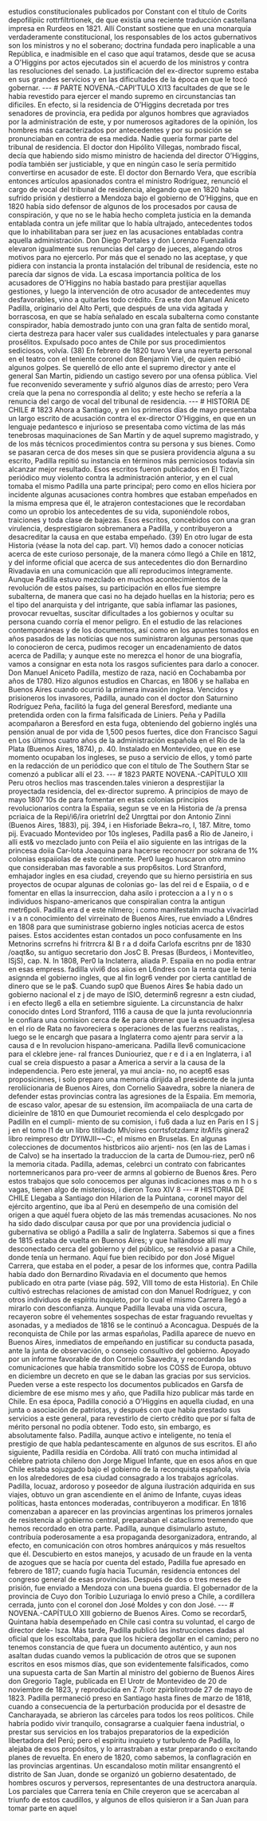 estudios constitucionales publicados por Constant con el título de Corits depofilipiic rottrfiltrtionek, de que existía una reciente traducción castellana impresa en Rurdeos en 1821. Allí Constant sostiene que en una monarquía verdaderamente constitucional, los responsables de los actos gubernativos son los ministros y no el soberano; doctrina fundada pero inaplicable a una República, e inadmisible en el caso que aquí tratamos, desde que se acusa a O'Higgins por actos ejecutados sin el acuerdo de los ministros y contra las resoluciones del senado. La justificación del ex-director supremo estaba en sus grandes servicios y en las dificultades de la época en que le tocó gobernar. --- # PARTE NOVENA.-CAPI’TULO XI13 facultades de que se le habia revestido para ejercer el mando supremo en circunstancias tan dificiles. En efecto, si la residencia de O’Higgins decretada por tres senadores de provincia, era pedida por algunos hombres que agraviados por la administración de este, y por numerosos agitadores de la opinión, los hombres más caracterizados por antecedentes y por su posición se pronunciaban en contra de esa medida. Nadie quería formar parte del tribunal de residencia. El doctor don Hipólito Villegas, nombrado fiscal, decía que habiendo sido mismo ministro de hacienda del director O’Higgins, podía también ser justiciable, y que en ningún caso le sería permitido convertirse en acusador de este. El doctor don Bernardo Vera, que escribía entonces artículos apasionados contra el ministro Rodríguez, renunció el cargo de vocal del tribunal de residencia, alegando que en 1820 había sufrido prisión y destierro a Mendoza bajo el gobierno de O’Higgins, que en 1820 había sido defensor de algunos de los procesados por causa de conspiración, y que no se le había hecho completa justicia en la demanda entablada contra un jefe militar que lo había ultrajado, antecedentes todos que lo inhabilitaban para ser juez en las acusaciones entabladas contra aquella administración. Don Diego Portales y don Lorenzo Fuenzalida elevaron igualmente sus renuncias del cargo de jueces, alegando otros motivos para no ejercerlo. Por más que el senado no las aceptase, y que pidiera con instancia la pronta instalación del tribunal de residencia, este no parecía dar signos de vida. La escasa importancia política de los acusadores de O’Higgins no había bastado para prestijiar aquellas gestiones, y luego la intervención de otro acusador de antecedentes muy desfavorables, vino a quitarles todo crédito. Era este don Manuel Aniceto Padilla, originario del Alto Perti, que después de una vida agitada y borrascosa, en que se había señalado en escala subalterna como constante conspirador, había demostrado junto con una gran falta de sentido moral, cierta destreza para hacer valer sus cualidades intelectuales y para ganarse prosélitos. Expulsado poco antes de Chile por sus procedimientos sediciosos, volvía. (38) En febrero de 1820 tuvo Vera una reyerta personal en el teatro con el teniente coronel don Benjamin Viel, de quien recibió algunos golpes. Se querelló de ello ante el supremo director y ante el general San Martin, pidiendo un castigo severo por una ofensa pública. Viel fue reconvenido severamente y sufrió algunos días de arresto; pero Vera creía que la pena no correspondía al delito; y este hecho se refería a la renuncia del cargo de vocal del tribunal de residencia. --- # HISTORIA DE CHILE # 1823 Ahora a Santiago, y en los primeros días de mayo presentaba un largo escrito de acusación contra el ex-director O'Higgins, en que en un lenguaje pedantesco e injurioso se presentaba como víctima de las más tenebrosas maquinaciones de San Martín y de aquel supremo magistrado, y de los más técnicos procedimientos contra su persona y sus bienes. Como se pasaran cerca de dos meses sin que se pusiera providencia alguna a su escrito, Padilla repitió su instancia en términos más perniciosos todavía sin alcanzar mejor resultado. Esos escritos fueron publicados en El Tizón, periódico muy violento contra la administración anterior, y en el cual tomaba el mismo Padilla una parte principal; pero como en ellos hiciera por incidente algunas acusaciones contra hombres que estaban empeñados en la misma empresa que él, le atrajeron contestaciones que le recordaban como un oprobio los antecedentes de su vida, suponiéndole robos, traiciones y toda clase de bajezas. Esos escritos, concebidos con una gran virulencia, desprestigiaron sobremanera a Padilla, y contribuyeron a desacreditar la causa en que estaba empeñado. (39) En otro lugar de esta Historia (véase la nota del cap. part. VI) hemos dado a conocer noticias acerca de este curioso personaje, de la manera cómo llegó a Chile en 1812, y del informe oficial que acerca de sus antecedentes dio don Bernardino Rivadavia en una comunicación que allí reproducimos íntegramente. Aunque Padilla estuvo mezclado en muchos acontecimientos de la revolución de estos países, su participación en ellos fue siempre subalterna, de manera que casi no ha dejado huellas en la historia; pero es el tipo del anarquista y del intrigante, que sabía inflamar las pasiones, provocar revueltas, suscitar dificultades a los gobiernos y ocultar su persona cuando corría el menor peligro. En el estudio de las relaciones contemporáneas y de los documentos, así como en los apuntes tomados en años pasados de las noticias que nos suministraron algunas personas que lo conocieron de cerca, pudimos recoger un encadenamiento de datos acerca de Padilla; y aunque este no merezca el honor de una biografía, vamos a consignar en esta nota los rasgos suficientes para darlo a conocer. Don Manuel Aniceto Padilla, mestizo de raza, nació en Cochabamba por años de 1780. Hizo algunos estudios en Charcas, en 1806 y se hallaba en Buenos Aires cuando ocurrió la primera invasión inglesa. Vencidos y prisioneros los invasores, Padilla, aunado con el doctor don Saturnino Rodríguez Peña, facilitó la fuga del general Beresford, mediante una pretendida orden con la firma falsificada de Liniers. Peña y Padilla acompañaron a Beresford en esta fuga, obteniendo del gobierno inglés una pensión anual de por vida de 1,500 pesos fuertes, dice don Francisco Sagui en Los últimos cuatro años de la administración española en el Río de la Plata (Buenos Aires, 1874), p. 40. Instalado en Montevideo, que en ese momento ocupaban los ingleses, se puso a servicio de ellos, y tomó parte en la redacción de un periódico que con el título de The Southern Star se comenzó a publicar allí el 23. --- # 1823 PARTE NOVENA.-CAPÍTULO XIII Peru otros heclios mas trascenden.tales vinieron a desprestijiar la proyectada residencia, del ex-director supremo. A principios de mayo de mayo 1807 10s de para fomentar en estas colonias principios revolucionarios contra la Espaiia, segun se ve en la Historia de /a prensa pcriaica de la Repi/i6/ira orietrlnl de2 Unrgttai por don Antonio Zinni (Buenos Aires, 1883), pij. 394, i en Hisforiade Bekra~ro, I, 187. Mitre, tomo pij. Evacuado Montevideo por 10s ingleses, Padilla pas6 a Rio de Janeiro, i alli est&#x26; vo mezclado junto con Peiía el aiio siguiente en las intrigas de la princesa doiia Car-lota Joaquina para hacerse reconocrr por sokrana de 1% colonias espaiiolas de este continente. Per0 luego huscaron otro mmino que consideraban mas favorable a sus prop6sitos. Lord Stranford, emhajador ingles en esa ciudad, creyendo que su hierno persistiria en sus proyectos de ocupar algunas de colonias go- las del rei d e Espaiia, o d e fomentar en ellas la insurreccion, daha asilo i proteccion a a l y n o s individuos hispano-americanos que conspiralian contra la antigun metr6poli. Padilla era d e este nilmero; i como manifestalm mucha vivacirlad i v a n conocimiento del virreinato de Buenos Aires, rue enviado a L6ndres en 1808 para que suministrase gobierno ingles noticias acerca de estos paises. Estos accidentes estan contados un poco confusamente en Ins Metnorins scrrefns hi fritrrcra &#x26;I B r a d doifa Carlofa escritns pnr de 1830 /oaqt&#x26;o, su antiguo secretario don JosC B. Presas (Burdeos, i Montevitleo, ISjS), cap. N. In 1808, Per0 la Inclaterra, aliada P. Espaiia en no podia entrar en esas empress. fadilla vivi6 dos aiios en L6ndres con la renta que le tenia asignnda el gobierno ingles, que al fin logr6 vender por cierta cantitlad de dinero que se le pa$. Cuando sup0 que Buenos Aires $e habia dado un gobierno nacional el z j de mayo de ISIO, determin6 regresnr a estn ciudad, i en efecto lleg6 a ella en setiembre siguiente. La circunstancia de halxr conocido dntes Lord Stranford, 1116 a causa de que la junta revolucionnria le confiara una comision cerca de &#x26;e para obrener que la escuadra inglesa en el rio de Rata no favoreciera s operaciones de las fuerzns realistas, . luego se le encargh que pasara a lnglaterra como ajentr para servir a la causa d e In revolucion hispano-americana. Padilla llev6 comunicacione para el cklebre jene- ral frances Duniouriez, que r e d i a en Inglaterra, i a1 cual se creia dispuesto a pasar a America a servir a la causa de la independencia. Pero este jeneral, ya mui ancia- no, no acept6 esas proposicinnes, i solo preparo una memoria dirijida a1 presidente de la junta reroliicionaria de Buenos Aires, don Cornelio Saavedra, sobre la nianera de defender estas provincias contra las agresiones de la Espaiia. Em memoria, de escaso valor, apesar de su estension, ilm acompaiiacla de una carta de dicieinlre de 1810 en que Dumouriet recomienda el celo desplcgado por Padilln en el cumpli- miento de su comision, i fu6 dada a luz en Paris en I S j j en el tomo I1 de un libro titillado Mh/oires corrtsfotzdamz itrAfi!s ginera2 libro reimpreso dtr DYIWJII~~C:, el mismo en Bruselas. En algunas colecciones de documentos histbricos aiio arjenti- nos (en las de Lamas i de Calvo) se ha insertado la traduccion de la carta de Dumou-riez, per0 n6 la memoria citada. Padilla, ademas, celebrci un contrato con fabricantes nortemnericanos para pro-veer de armns al gobierno de Buenos &#x26;res. Pero estos trabajos que solo conocemos per algunas indicaciones mas o m h o s vagas, tienen algo de misterioso, i dieron Toxo XIV 8 --- # HISTORIA DE CHILE Llegaba a Santiago don Hilarion de la Puintana, coronel mayor del ejército argentino, que iba al Perú en desempeño de una comisión del origen a que aquél fuera objeto de las más tremendas acusaciones. No nos ha sido dado disculpar causa por que por una providencia judicial o gubernativa se obligó a Padilla a salir de Inglaterra. Sabemos si que a fines de 1815 estaba de vuelta en Buenos Aires; y que hallándose allí muy desconectado cerca del gobierno y del público, se resolvió a pasar a Chile, donde tenía un hermano. Aquí fue bien recibido por don José Miguel Carrera, que estaba en el poder, a pesar de los informes que, contra Padilla había dado don Bernardino Rivadavia en el documento que hemos publicado en otra parte (viase pág. 592, VIII tomo de esta Historia). En Chile cultivó estrechas relaciones de amistad con don Manuel Rodríguez, y con otros individuos de espíritu inquieto, por lo cual el mismo Carrera llegó a mirarlo con desconfianza. Aunque Padilla llevaba una vida oscura, recayeron sobre él vehementes sospechas de estar fraguando revueltas y asonadas, y a mediados de 1816 se le continuó a Aconcagua. Después de la reconquista de Chile por las armas españolas, Padilla aparece de nuevo en Buenos Aires, inmediatos de empeñando en justificar su conducta pasada, ante la junta de observación, o consejo consultivo del gobierno. Apoyado por un informe favorable de don Cornelio Saavedra, y recordando las comunicaciones que había transmitido sobre los COSS de Europa, obtuvo en diciembre un decreto en que se le daban las gracias por sus servicios. Pueden verse a este respecto los documentos publicados en Garsfa de diciembre de ese mismo mes y año, que Padilla hizo publicar más tarde en Chile. En esa época, Padilla conoció a O'Higgins en aquella ciudad, en una junta o asociación de patriotas, y después con que había prestado sus servicios a este general, para revestirlo de cierto crédito que por sí falta de mérito personal no podía obtener. Todo esto, sin embargo, es absolutamente falso. Padilla, aunque activo e inteligente, no tenía el prestigio de que habla pedantescamente en algunos de sus escritos. El año siguiente, Padilla residía en Córdoba. Allí trató con mucha intimidad al célebre patriota chileno don Jorge Miguel Infante, que en esos años en que Chile estaba sojuzgado bajo el gobierno de la reconquista española, vivía en los alrededores de esa ciudad consagrado a los trabajos agrícolas. Padilla, locuaz, ardoroso y poseedor de alguna ilustración adquirida en sus viajes, obtuvo un gran ascendiente en el ánimo de Infante, cuyas ideas políticas, hasta entonces moderadas, contribuyeron a modificar. En 1816 comenzaban a aparecer en las provincias argentinas los primeros jornales de resistencia al gobierno central, preparaban el cataclismo tremendo que hemos recordado en otra parte. Padilla, aunque disimularlo astuto, contribuía poderosamente a esa propaganda desorganizadora, entrando, al efecto, en comunicación con otros hombres anárquicos y más resueltos que él. Descubierto en estos manejos, y acusado de un fraude en la venta de azogues que se hacía por cuenta del estado, Padilla fue apresado en febrero de 1817; cuando fugía hacia Tucumán, residencia entonces del congreso general de esas provincias. Después de dos o tres meses de prisión, fue enviado a Mendoza con una buena guardia. El gobernador de la provincia de Cuyo don Toribio Luzuriaga lo envió preso a Chile, a cordillera cerrada, junto con el coronel don José Moldes y con don José. --- # NOVENA.-CAPÍTULO XIII gobierno de Buenos Aires. Como se recordar5, Quintana había desempeñado en Chile casi contra su voluntad, el cargo de director dele- Isza. Más tarde, Padilla publicó las instrucciones dadas al oficial que los escoltaba, para que los hiciera degollar en el camino; pero no tenemos constancia de que fuera un documento auténtico, y aun nos asaltan dudas cuando vemos la publicación de otros que se suponen escritos en esos mismos días, que son evidentemente falsificados, como una supuesta carta de San Martín al ministro del gobierno de Buenos Aires don Gregorio Tagle, publicada en El Urotr de Montevideo de 20 de noviembre de 1823, y reproducida en Z 7i:otr zpirblirotrode 27 de mayo de 1823. Padilla permaneció preso en Santiago hasta fines de marzo de 1818, cuando a consecuencia de la perturbación producida por el desastre de Cancharayada, se abrieron las cárceles para todos los reos políticos. Chile habría podido vivir tranquilo, consagrarse a cualquier faena industrial, o prestar sus servicios en los trabajos preparatorios de la expedición libertadora del Perú; pero el espíritu inquieto y turbulento de Padilla, lo alejaba de esos propósitos, y lo arrastraban a estar preparando o excitando planes de revuelta. En enero de 1820, como sabemos, la conflagración en las provincias argentinas. Un escandaloso motín militar ensangrentó el distrito de San Juan, donde se organizó un gobierno desatentado, de hombres oscuros y perversos, representantes de una destructora anarquía. Los parciales que Carrera tenía en Chile creyeron que se acercaban al triunfo de estos caudillos, y algunos de ellos quisieron ir a San Juan para tomar parte en aquel
